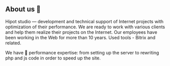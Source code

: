## About us 👋

Hipot studio — development and technical support of Internet projects with optimization of their performance. We are ready to work with various clients and help them realize their projects on the Internet. Our employees have been working in the Web for more than 10 years. Used tools - Bitrix and related.

We have 🧙 performance expertise: from setting up the server to rewriting php and js code in order to speed up the site.
